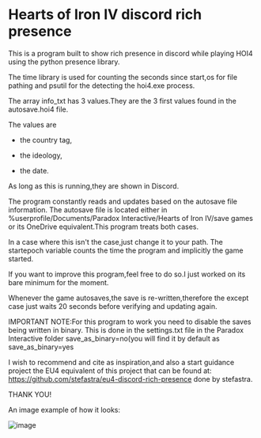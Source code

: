 # 	Hearts of Iron IV discord rich presence
This is a program built to show rich presence in discord while playing HOI4 using the python presence library.

The time library is used for counting the seconds since start,os for file pathing and psutil for the detecting
the hoi4.exe process.

The array info_txt has 3 values.They are the 3 first values found in the autosave.hoi4 file.

The values are

* the country tag,

* the ideology,

* the date.

As long as this is running,they are shown in Discord.

The program constantly reads and updates based on the autosave file information.
The autosave file is located either in %userprofile/Documents/Paradox Interactive/Hearts of Iron IV/save games
or its OneDrive equivalent.This program treats both cases.

In a case where this isn't the case,just change it to your path.
The startepoch variable counts the time the program and implicitly the game started.

If you want to improve this program,feel free to do so.I just worked on its bare minimum for the moment.

Whenever the game autosaves,the save is re-written,therefore the except case just waits 20 seconds before
verifying and updating again.

IMPORTANT NOTE:For this program to work you need to disable the saves being written in binary.
               This is done in the settings.txt file in the Paradox Interactive folder
             save_as_binary=no(you will find it by default as save_as_binary=yes

I wish to recommend and cite as inspiration,and also a start guidance project 
the EU4 equivalent of this project that can be found at:
https://github.com/stefastra/eu4-discord-rich-presence done by stefastra.

THANK YOU!

An image example of how it looks:

![image](https://user-images.githubusercontent.com/88626764/163652812-bccfc672-550a-462c-835a-47463b3db3a0.png)

